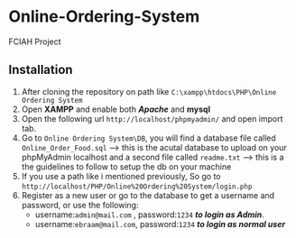# Online-Ordering-System
FCIAH Project

## Installation
 1. After cloning the repository on path like `C:\xampp\htdocs\PHP\Online Ordering System`
 2. Open **XAMPP** and enable both ***Apache*** and **mysql**
 3. Open the following url `http://localhost/phpmyadmin/` and open import tab.
 4. Go to `Online Ordering System\DB`, you will find a database file called `Online_Order_Food.sql` -->  this is the acutal database to upload on your phpMyAdmin localhost
    and a second file called `readme.txt` --> this is a the guidelines to follow to setup the db on your machine
 5. If you use a path like i mentioned previously, So go to `http://localhost/PHP/Online%20Ordering%20System/login.php`
 6. Register as a new user or go to the database to get a username and password, or use the following:
    - username:`admin@mail.com` , password:`1234` ***to login as Admin***.
    - username:`ebraam@mail.com`, password:`1234` ***to login as normal user***
